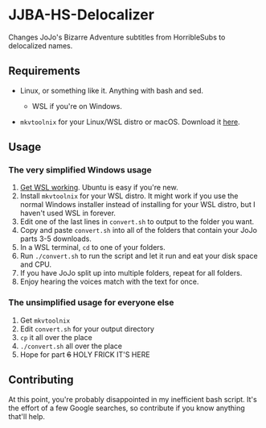 # JJBA-HS-Delocalizer
Changes JoJo's Bizarre Adventure subtitles from HorribleSubs to delocalized names.
## Requirements
- Linux, or something like it. Anything with bash and sed.
  - WSL if you're on Windows.

- `mkvtoolnix` for your Linux/WSL distro or macOS. Download it [here](https://mkvtoolnix.download/downloads.html).
## Usage
### The very simplified Windows usage
1. [Get WSL working](https://docs.microsoft.com/en-us/windows/wsl/install-win10). Ubuntu is easy if you're new.
2. Install `mkvtoolnix` for your WSL distro. It might work if you use the normal Windows installer instead of installing for your WSL distro, but I haven't used WSL in forever.
3. Edit one of the last lines in `convert.sh` to output to the folder you want.
4. Copy and paste `convert.sh` into all of the folders that contain your JoJo parts 3-5 downloads.
5. In a WSL terminal, `cd` to one of your folders.
6. Run `./convert.sh` to run the script and let it run and eat your disk space and CPU.
7. If you have JoJo split up into multiple folders, repeat for all folders.
8. Enjoy hearing the voices match with the text for once.
### The unsimplified usage for everyone else
1. Get `mkvtoolnix`
2. Edit `convert.sh` for your output directory
3. `cp` it all over the place
4. `./convert.sh` all over the place
5. Hope for part ~~6~~ HOLY FRICK IT'S HERE
## Contributing
At this point, you're probably disappointed in my inefficient bash script. It's the effort of a few Google searches, so contribute if you know anything that'll help.
